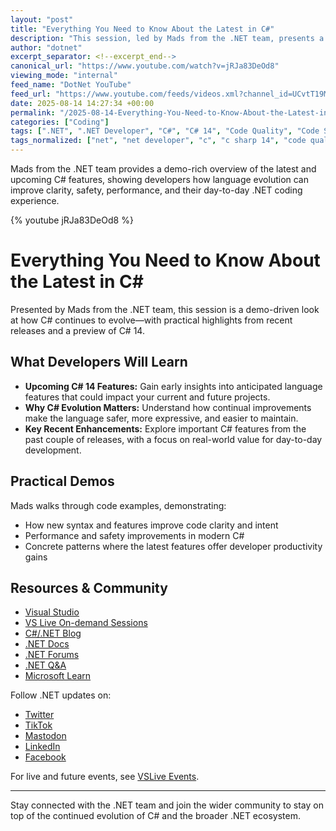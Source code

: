 ```yaml
---
layout: "post"
title: "Everything You Need to Know About the Latest in C#"
description: "This session, led by Mads from the .NET team, presents a practical overview of new and upcoming C# language features, including what to expect from C# 14. The focus is on how these enhancements—spanning safety, clarity, expressiveness, and performance—can have tangible benefits on everyday .NET development."
author: "dotnet"
excerpt_separator: <!--excerpt_end-->
canonical_url: "https://www.youtube.com/watch?v=jRJa83DeOd8"
viewing_mode: "internal"
feed_name: "DotNet YouTube"
feed_url: "https://www.youtube.com/feeds/videos.xml?channel_id=UCvtT19MZW8dq5Wwfu6B0oxw"
date: 2025-08-14 14:27:34 +00:00
permalink: "/2025-08-14-Everything-You-Need-to-Know-About-the-Latest-in-C.html"
categories: ["Coding"]
tags: [".NET", ".NET Developer", "C#", "C# 14", "Code Quality", "Code Safety", "Coding", "Expressiveness", "Language Features", "Microsoft", "Modern Programming", "Performance", "Programming Language Evolution", "Software Development", "Videos", "Visual Studio"]
tags_normalized: ["net", "net developer", "c", "c sharp 14", "code quality", "code safety", "coding", "expressiveness", "language features", "microsoft", "modern programming", "performance", "programming language evolution", "software development", "videos", "visual studio"]
---
```


Mads from the .NET team provides a demo-rich overview of the latest and upcoming C# features, showing developers how language evolution can improve clarity, safety, performance, and their day-to-day .NET coding experience.<!--excerpt_end-->

{% youtube jRJa83DeOd8 %}

# Everything You Need to Know About the Latest in C#

Presented by Mads from the .NET team, this session is a demo-driven look at how C# continues to evolve—with practical highlights from recent releases and a preview of C# 14.

## What Developers Will Learn

- **Upcoming C# 14 Features:** Gain early insights into anticipated language features that could impact your current and future projects.
- **Why C# Evolution Matters:** Understand how continual improvements make the language safer, more expressive, and easier to maintain.
- **Key Recent Enhancements:** Explore important C# features from the past couple of releases, with a focus on real-world value for day-to-day development.

## Practical Demos

Mads walks through code examples, demonstrating:

- How new syntax and features improve code clarity and intent
- Performance and safety improvements in modern C#
- Concrete patterns where the latest features offer developer productivity gains

## Resources & Community

- [Visual Studio](http://visualstudio.com)
- [VS Live On-demand Sessions](https://aka.ms/vslivehq25)
- [C#/.NET Blog](https://aka.ms/dotnet/blog)
- [.NET Docs](https://learn.microsoft.com/dotnet)
- [.NET Forums](https://aka.ms/dotnet/forums)
- [.NET Q&A](https://aka.ms/dotnet-qa)
- [Microsoft Learn](https://aka.ms/learndotnet)

Follow .NET updates on:

- [Twitter](https://aka.ms/dotnet/twitter)
- [TikTok](https://aka.ms/dotnet/tiktok)
- [Mastodon](https://aka.ms/dotnet/mastodon)
- [LinkedIn](https://aka.ms/dotnet/linkedin)
- [Facebook](https://aka.ms/dotnet/facebook)

For live and future events, see [VSLive Events](https://aka.ms/VSS/VSLive).

---

Stay connected with the .NET team and join the wider community to stay on top of the continued evolution of C# and the broader .NET ecosystem.
